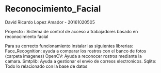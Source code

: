 # Reconocimiento_Facial
David Ricardo Lopez Amador - 20161020505

Proyecto : Sistema de control de acceso a trabajadores basado en reconocimiento facial

Para su correcto funcionamiento instalar las siguientes librerias:
  Face_Recognition: ayuda a comparar los rostros con el banco de fotos (carpeta imagenes)
  OpenCV: Ayuda a reconocer rostros mediante la camara.
  Smtplib: Ayuda a gestionar el envio de  correos electronicos.
  Sqlite: Todo lo relacionado con la base de datos
